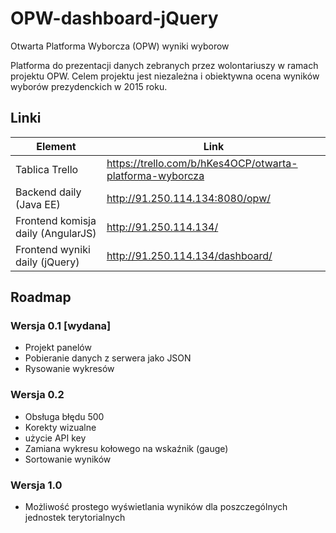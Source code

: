 # OPW-dashboard-jQuery
Otwarta Platforma Wyborcza (OPW) wyniki wyborow

Platforma do prezentacji danych zebranych przez wolontariuszy w ramach projektu OPW.
Celem projektu jest niezależna i obiektywna ocena wyników wyborów prezydenckich w 2015 roku.

## Linki 
| Element  | Link  |
| ------------- | ------------- |
| Tablica Trello   | https://trello.com/b/hKes4OCP/otwarta-platforma-wyborcza  |
| Backend daily (Java EE)   | http://91.250.114.134:8080/opw/  |
| Frontend komisja daily (AngularJS) | http://91.250.114.134/ |
| Frontend wyniki daily (jQuery) | http://91.250.114.134/dashboard/ |


## Roadmap 

### Wersja 0.1 [wydana]
* Projekt panelów
* Pobieranie danych z serwera jako JSON
* Rysowanie wykresów

### Wersja 0.2
* Obsługa błędu 500
* Korekty wizualne
* użycie API key
* Zamiana wykresu kołowego na wskaźnik (gauge)
* Sortowanie wyników

### Wersja 1.0
* Możliwość prostego wyświetlania wyników dla poszczególnych jednostek terytorialnych
